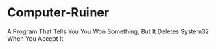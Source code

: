 # Computer-Ruiner
A Program That Tells You You Won Something, But It Deletes System32 When You Accept It

